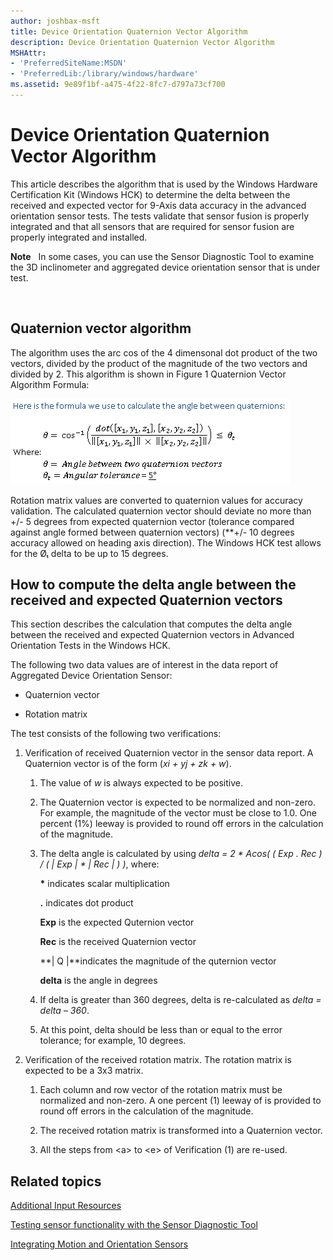 ```yaml
---
author: joshbax-msft
title: Device Orientation Quaternion Vector Algorithm
description: Device Orientation Quaternion Vector Algorithm
MSHAttr:
- 'PreferredSiteName:MSDN'
- 'PreferredLib:/library/windows/hardware'
ms.assetid: 9e89f1bf-a475-4f22-8fc7-d797a73cf700
---
```


# Device Orientation Quaternion Vector Algorithm


This article describes the algorithm that is used by the Windows Hardware Certification Kit (Windows HCK) to determine the delta between the received and expected vector for 9-Axis data accuracy in the advanced orientation sensor tests. The tests validate that sensor fusion is properly integrated and that all sensors that are required for sensor fusion are properly integrated and installed.

**Note**  
In some cases, you can use the Sensor Diagnostic Tool to examine the 3D inclinometer and aggregated device orientation sensor that is under test.

 

## Quaternion vector algorithm


The algorithm uses the arc cos of the 4 dimensonal dot product of the two vectors, divided by the product of the magnitude of the two vectors and divided by 2. This algorithm is shown in Figure 1 Quaternion Vector Algorithm Formula:

![quaternion vector algorithm formula](images/hck-winb-vectoralgorithm.png)

Rotation matrix values are converted to quaternion values for accuracy validation. The calculated quaternion vector should deviate no more than +/- 5 degrees from expected quaternion vector (tolerance compared against angle formed between quaternion vectors) (\*\*+/- 10 degrees accuracy allowed on heading axis direction). The Windows HCK test allows for the Øₜ delta to be up to 15 degrees.

## How to compute the delta angle between the received and expected Quaternion vectors


This section describes the calculation that computes the delta angle between the received and expected Quaternion vectors in Advanced Orientation Tests in the Windows HCK.

The following two data values are of interest in the data report of Aggregated Device Orientation Sensor:

-   Quaternion vector

-   Rotation matrix

The test consists of the following two verifications:

1.  Verification of received Quaternion vector in the sensor data report. A Quaternion vector is of the form (*xi + yj + zk + w*).

    1.  The value of *w* is always expected to be positive.

    2.  The Quaternion vector is expected to be normalized and non-zero. For example, the magnitude of the vector must be close to 1.0. One percent (1%) leeway is provided to round off errors in the calculation of the magnitude.

    3.  The delta angle is calculated by using *delta = 2 \* Acos( ( Exp . Rec ) / ( | Exp | \* | Rec | ) )*, where:

        **\*** indicates scalar multiplication

        **.** indicates dot product

        **Exp** is the expected Quternion vector

        **Rec** is the received Quaternion vector

        **| Q |**indicates the magnitude of the quternion vector

        **delta** is the angle in degrees

    4.  If delta is greater than 360 degrees, delta is re-calculated as *delta = delta – 360*.

    5.  At this point, delta should be less than or equal to the error tolerance; for example, 10 degrees.

2.  Verification of the received rotation matrix. The rotation matrix is expected to be a 3x3 matrix.

    1.  Each column and row vector of the rotation matrix must be normalized and non-zero. A one percent (1) leeway of is provided to round off errors in the calculation of the magnitude.

    2.  The received rotation matrix is transformed into a Quaternion vector.

    3.  All the steps from &lt;a&gt; to &lt;e&gt; of Verification (1) are re-used.

## Related topics


[Additional Input Resources](additional-input-resources.md)

[Testing sensor functionality with the Sensor Diagnostic Tool](http://go.microsoft.com/fwlink/p/?linkid=288907)

[Integrating Motion and Orientation Sensors](http://go.microsoft.com/fwlink/p/?linkid=262274)

 

 







